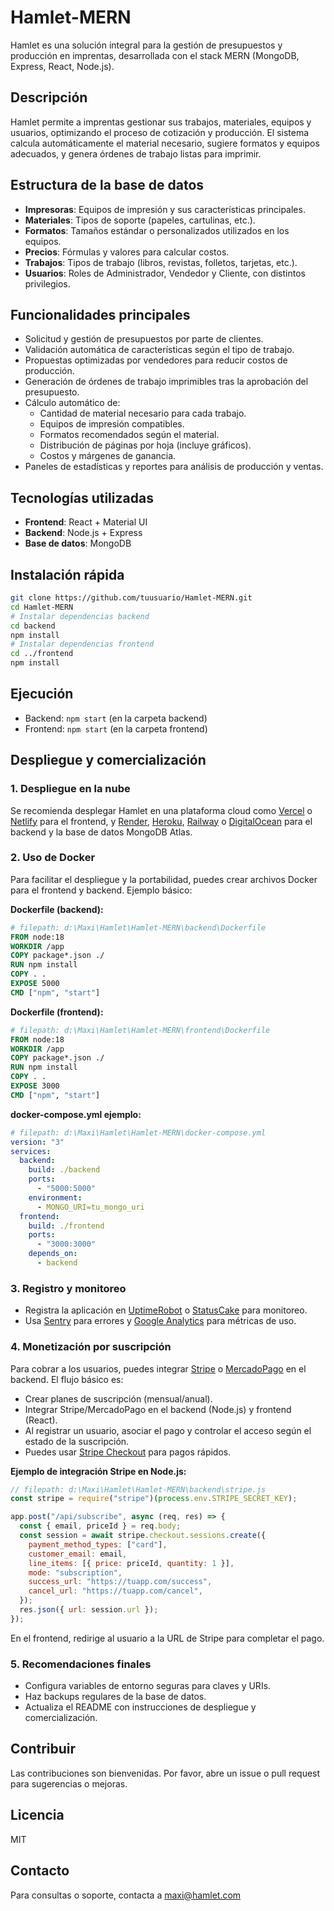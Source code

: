 # Hamlet-MERN

Hamlet es una solución integral para la gestión de presupuestos y producción en imprentas, desarrollada con el stack MERN (MongoDB, Express, React, Node.js).

## Descripción

Hamlet permite a imprentas gestionar sus trabajos, materiales, equipos y usuarios, optimizando el proceso de cotización y producción. El sistema calcula automáticamente el material necesario, sugiere formatos y equipos adecuados, y genera órdenes de trabajo listas para imprimir.

## Estructura de la base de datos

- **Impresoras**: Equipos de impresión y sus características principales.
- **Materiales**: Tipos de soporte (papeles, cartulinas, etc.).
- **Formatos**: Tamaños estándar o personalizados utilizados en los equipos.
- **Precios**: Fórmulas y valores para calcular costos.
- **Trabajos**: Tipos de trabajo (libros, revistas, folletos, tarjetas, etc.).
- **Usuarios**: Roles de Administrador, Vendedor y Cliente, con distintos privilegios.

## Funcionalidades principales

- Solicitud y gestión de presupuestos por parte de clientes.
- Validación automática de características según el tipo de trabajo.
- Propuestas optimizadas por vendedores para reducir costos de producción.
- Generación de órdenes de trabajo imprimibles tras la aprobación del presupuesto.
- Cálculo automático de:
  - Cantidad de material necesario para cada trabajo.
  - Equipos de impresión compatibles.
  - Formatos recomendados según el material.
  - Distribución de páginas por hoja (incluye gráficos).
  - Costos y márgenes de ganancia.
- Paneles de estadísticas y reportes para análisis de producción y ventas.

## Tecnologías utilizadas

- **Frontend**: React + Material UI
- **Backend**: Node.js + Express
- **Base de datos**: MongoDB

## Instalación rápida

```bash
git clone https://github.com/tuusuario/Hamlet-MERN.git
cd Hamlet-MERN
# Instalar dependencias backend
cd backend
npm install
# Instalar dependencias frontend
cd ../frontend
npm install
```

## Ejecución

- Backend: `npm start` (en la carpeta backend)
- Frontend: `npm start` (en la carpeta frontend)

## Despliegue y comercialización

### 1. Despliegue en la nube

Se recomienda desplegar Hamlet en una plataforma cloud como [Vercel](https://vercel.com/) o [Netlify](https://www.netlify.com/) para el frontend, y [Render](https://render.com/), [Heroku](https://heroku.com/), [Railway](https://railway.app/) o [DigitalOcean](https://digitalocean.com/) para el backend y la base de datos MongoDB Atlas.

### 2. Uso de Docker

Para facilitar el despliegue y la portabilidad, puedes crear archivos Docker para el frontend y backend. Ejemplo básico:

**Dockerfile (backend):**

```dockerfile
# filepath: d:\Maxi\Hamlet\Hamlet-MERN\backend\Dockerfile
FROM node:18
WORKDIR /app
COPY package*.json ./
RUN npm install
COPY . .
EXPOSE 5000
CMD ["npm", "start"]
```

**Dockerfile (frontend):**

```dockerfile
# filepath: d:\Maxi\Hamlet\Hamlet-MERN\frontend\Dockerfile
FROM node:18
WORKDIR /app
COPY package*.json ./
RUN npm install
COPY . .
EXPOSE 3000
CMD ["npm", "start"]
```

**docker-compose.yml ejemplo:**

```yaml
# filepath: d:\Maxi\Hamlet\Hamlet-MERN\docker-compose.yml
version: "3"
services:
  backend:
    build: ./backend
    ports:
      - "5000:5000"
    environment:
      - MONGO_URI=tu_mongo_uri
  frontend:
    build: ./frontend
    ports:
      - "3000:3000"
    depends_on:
      - backend
```

### 3. Registro y monitoreo

- Registra la aplicación en [UptimeRobot](https://uptimerobot.com/) o [StatusCake](https://www.statuscake.com/) para monitoreo.
- Usa [Sentry](https://sentry.io/) para errores y [Google Analytics](https://analytics.google.com/) para métricas de uso.

### 4. Monetización por suscripción

Para cobrar a los usuarios, puedes integrar [Stripe](https://stripe.com/) o [MercadoPago](https://www.mercadopago.com.ar/) en el backend. El flujo básico es:

- Crear planes de suscripción (mensual/anual).
- Integrar Stripe/MercadoPago en el backend (Node.js) y frontend (React).
- Al registrar un usuario, asociar el pago y controlar el acceso según el estado de la suscripción.
- Puedes usar [Stripe Checkout](https://stripe.com/docs/payments/checkout) para pagos rápidos.

**Ejemplo de integración Stripe en Node.js:**

```js
// filepath: d:\Maxi\Hamlet\Hamlet-MERN\backend\stripe.js
const stripe = require("stripe")(process.env.STRIPE_SECRET_KEY);

app.post("/api/subscribe", async (req, res) => {
  const { email, priceId } = req.body;
  const session = await stripe.checkout.sessions.create({
    payment_method_types: ["card"],
    customer_email: email,
    line_items: [{ price: priceId, quantity: 1 }],
    mode: "subscription",
    success_url: "https://tuapp.com/success",
    cancel_url: "https://tuapp.com/cancel",
  });
  res.json({ url: session.url });
});
```

En el frontend, redirige al usuario a la URL de Stripe para completar el pago.

### 5. Recomendaciones finales

- Configura variables de entorno seguras para claves y URIs.
- Haz backups regulares de la base de datos.
- Actualiza el README con instrucciones de despliegue y comercialización.

## Contribuir

Las contribuciones son bienvenidas. Por favor, abre un issue o pull request para sugerencias o mejoras.

## Licencia

MIT

## Contacto

Para consultas o soporte, contacta a maxi@hamlet.com

